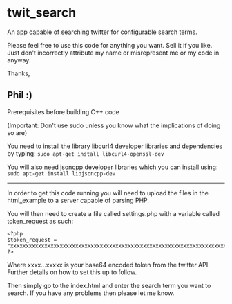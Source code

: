 twit_search
===========

An app capable of searching twitter for configurable search terms.

Please feel free to use this code for anything you want. Sell it if you like. Just don't incorrectly attribute my name or misrepresent me or my code in anyway. 

Thanks, 

Phil :)
----------------------------------------------------------------------------------

Prerequisites before building C++ code

(Important: Don't use sudo unless you know what the implications of doing so are)

You need to install the library libcurl4 developer libraries and dependencies by typing:
	```sudo apt-get install libcurl4-openssl-dev```

You will also need jsoncpp developer libraries which you can install using:
	```sudo apt-get install libjsoncpp-dev```

----------------------------------------------------------------------------------

In order to get this code running you will need to upload the files in the html_example to a server capable of parsing PHP.

You will then need to create a file called settings.php with a variable called token_request as such:
```
<?php
$token_request = "xxxxxxxxxxxxxxxxxxxxxxxxxxxxxxxxxxxxxxxxxxxxxxxxxxxxxxxxxxxxxxxxxxxxxxxxxxxxx";
?>
```
Where xxxx...xxxxx is your base64 encoded token from the twitter API. Further details on how to set this up to follow.

Then simply go to the index.html and enter the search term you want to search. If you have any problems then please let me know.
